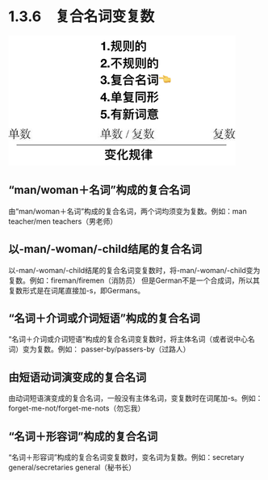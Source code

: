 # 1.3.6　复合名词变复数

![image-20190827121644550](assets/subsection6/image-20190827121644550.png)

## “man/woman＋名词”构成的复合名词
由“man/woman＋名词”构成的复合名词，两个词均须变为复数。例如：man teacher/men teachers（男老师）
## 以-man/-woman/-child结尾的复合名词
以-man/-woman/-child结尾的复合名词变复数时，将-man/-woman/-child变为复数。例如：fireman/firemen（消防员）
但是German不是一个合成词，所以其复数形式是在词尾直接加-s，即Germans。
## “名词＋介词或介词短语”构成的复合名词
“名词＋介词或介词短语”构成的复合名词变复数时，将主体名词（或者说中心名词）变为复数。例如：
passer-by/passers-by（过路人）
## 由短语动词演变成的复合名词
由动词短语演变成的复合名词，一般没有主体名词，变复数时在词尾加-s。例如：forget-me-not/forget-me-nots（勿忘我）
## “名词＋形容词”构成的复合名词
“名词＋形容词”构成的复合名词变复数时，变名词为复数。例如：secretary general/secretaries general（秘书长）